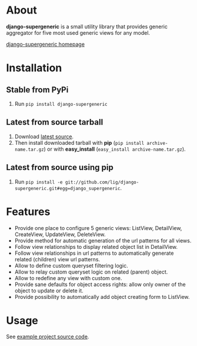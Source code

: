About
==========

**django-supergeneric** is a small utility library that provides generic aggregator for five most used generic views for any model.

[django-supergeneric homepage](https://github.com/lig/django-supergeneric)


Installation
==========

Stable from PyPi
----------------

1. Run `pip install django-supergeneric`

Latest from source tarball
----------

1. Download [latest source](https://github.com/lig/django-supergeneric/tarball/master).
2. Then install downloaded tarball with **pip** (`pip install archive-name.tar.gz`) or with **easy_install** (`easy_install archive-name.tar.gz`).

Latest from source using pip
----------

1. Run `pip install -e git://github.com/lig/django-supergeneric.git#egg=django_supergeneric`.


Features
==========

* Provide one place to configure 5 generic views: ListView, DetailView, CreateView, UpdateView, DeleteView.
* Provide method for automatic generation of the url patterns for all views.
* Follow view relationships to display related object list in DetailView. 
* Follow view relationships in url patterns to automatically generate related (children) view url patterns.
* Allow to define custom queryset filtering logic.
* Allow to relay custom queryset logic on related (parent) object.
* Allow to redefine any view with custom one.
* Provide sane defaults for object access rights: allow only owner of the object to update or delete it.
* Provide possibility to automatically add object creating form to ListView.  


Usage
==========

See [example project source code](https://github.com/lig/django-supergeneric/tree/master/project).
